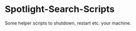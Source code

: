 Spotlight-Search-Scripts
========================

Some helper scripts to shutdown, restart etc. your machine. 
